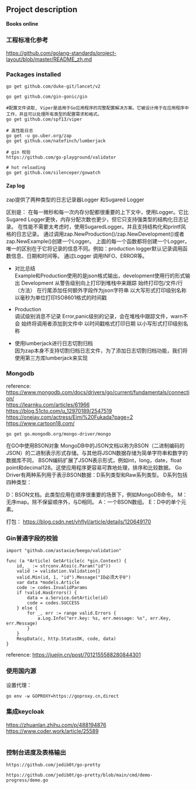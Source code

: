 ## Project description

**Books online**

### 工程标准化参考

https://github.com/golang-standards/project-layout/blob/master/README_zh.md

### Packages installed

```shell
go get github.com/duke-git/lancet/v2

go get github.com/gin-gonic/gin

#配置文件读取, Viper是适用于Go应用程序的完整配置解决方案。它被设计用于在应用程序中工作，并且可以处理所有类型的配置需求和格式。
go get github.com/spf13/viper

# 高性能日志
go get -u go.uber.org/zap
go get github.com/natefinch/lumberjack

# gin 校验
https://github.com/go-playground/validator

# hot reloading
go get github.com/silenceper/gowatch
```

#### Zap log

zap提供了两种类型的日志记录器Logger 和Sugared Logger

区别是：
在每一微秒和每一次内存分配都很重要的上下文中，使用Logger。它比Sugared Logger更快，内存分配次数也更少，但它只支持强类型的结构化日志记录。
在性能不需要太考虑时，使用SugaredLogger。并且支持结构化和printf风格的日志记录。
通过调用zap.NewProduction()/zap.NewDevelopment()或者zap.NewExample()创建一个Logger。
上面的每一个函数都将创建一个Logger。唯一的区别在于它将记录的信息不同。例如：production logger默认记录调用函数信息、日期和时间等。
通过Logger 调用INFO、ERROR等。

* 对比总结  
  Example和Production使用的是json格式输出，development使用行的形式输出
  Development
  从警告级别向上打印到堆栈中来跟踪
  始终打印包/文件/行（方法）
  在行尾添加任何额外字段作为json字符串
  以大写形式打印级别名称
  以毫秒为单位打印ISO8601格式的时间戳

* Production  
  调试级别消息不记录
  Error,panic级别的记录，会在堆栈中跟踪文件，warn不会
  始终将调用者添加到文件中
  以时间戳格式打印日期
  以小写形式打印级别名称

* 使用lumberjack进行日志切割归档  
  因为zap本身不支持切割归档日志文件，为了添加日志切割归档功能，我们将使用第三方库lumberjack来实现

### Mongodb

reference: https://www.mongodb.com/docs/drivers/go/current/fundamentals/connection/  
https://learnku.com/articles/61966
https://blog.51cto.com/u_12970189/2547519
https://onejav.com/actress/Eimi%20Fukada?page=2
https://www.cartoon18.com/

```shell
go get go.mongodb.org/mongo-driver/mongo
```

在GO中使用BSON对象
MongoDB中的JSON文档以称为BSON（二进制编码的JSON）的二进制表示形式存储。与其他将JSON数据存储为简单字符串和数字的数据库不同，
BSON编码扩展了JSON表示形式，例如int，long，date，float point和decimal128。这使应用程序更容易可靠地处理，排序和比较数据。
Go Driver有两种系列用于表示BSON数据：D系列类型和Raw系列类型。
D系列包括四种类型：

D：BSON文档。此类型应用在顺序很重要的场景下，例如MongoDB命令。
M：无序map。除不保留顺序外，与D相同。
A：一个BSON数组。
E：D中的单个元素。

打包： https://blog.csdn.net/yhflyl/article/details/120649170

### Gin普通字段的校验

```shell
import "github.com/astaxie/beego/validation"

func (a *Article) GetArticle(c *gin.Context) {
	id, _ := strconv.Atoi(c.Param("id"))
	valid := validation.Validation{}
	valid.Min(id, 1, "id").Message("ID必须大于0")
	var data *models.Article
	code := codes.InvalidParams
	if !valid.HasErrors() {
		data = a.Service.GetArticle(id)
		code = codes.SUCCESS
	} else {
		for _, err := range valid.Errors {
			a.Log.Info("err.key: %s, err.message: %s", err.Key, err.Message)
		}
	}
	RespData(c, http.StatusOK, code, data)
}

```

reference:
https://juejin.cn/post/7012155588280844301

### 使用国内源  
设置代理：  
```shell
go env -w GOPROXY=https://goproxy.cn,direct
```

### 集成keycloak
https://zhuanlan.zhihu.com/p/488194876
https://www.coder.work/article/25589
```shell

```

### 控制台进度及表格输出
```shell
https://github.com/jedib0t/go-pretty

https://github.com/jedib0t/go-pretty/blob/main/cmd/demo-progress/demo.go
```